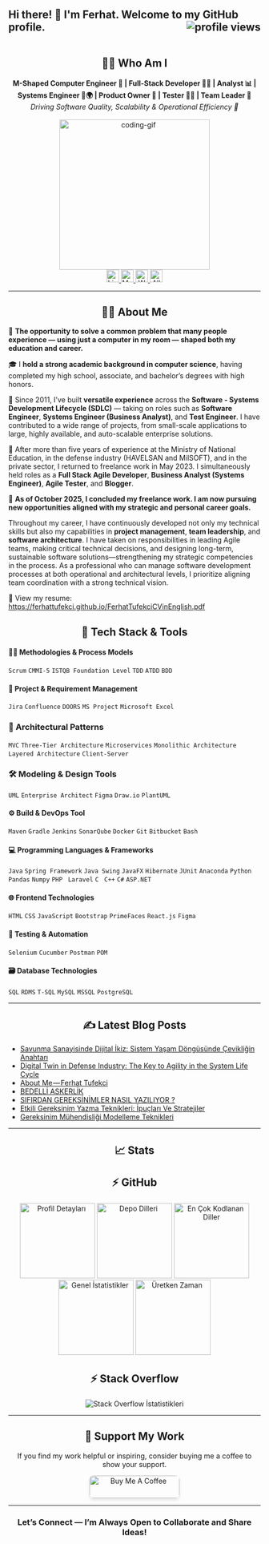 <h2>
  <span>Hi there! 👋 I'm Ferhat. Welcome to my GitHub profile.&nbsp; &nbsp; &nbsp; &nbsp; &nbsp; &nbsp; &nbsp; &nbsp; &nbsp; &nbsp;  &nbsp; &nbsp; &nbsp; &nbsp; &nbsp; &nbsp; &nbsp;</span>
  <span style="float: right;">
    <img src="https://komarev.com/ghpvc/?username=ferhattufekci" alt="profile views">
  </span>
</h2>
<div style="clear: both;"></div>

<h2 align="center">👨‍💻 Who Am I</h2>

<div align="center">
  <strong>
    M-Shaped Computer Engineer 👾 | Full-Stack Developer 🧑‍💻 | Analyst 📊 | Systems Engineer 🧩🌍 | Product Owner 🎯 | Tester 🕵️‍♂️ | Team Leader 🦁
  </strong>
  <br/>
  <em>Driving Software Quality, Scalability & Operational Efficiency 🚀</em>
  <br/><br/>
  <img height="300" src="https://media.giphy.com/media/qgQUggAC3Pfv687qPC/giphy.gif" alt="coding-gif"/>
</div>

<div align="center">
  <a href="https://www.linkedin.com/in/ferhattufekci/" target="_blank">
    <img src="https://img.shields.io/static/v1?message=LinkedIn&logo=linkedin&label=&color=0077B5&logoColor=white&labelColor=&style=for-the-badge" height="25" alt="LinkedIn"/>
  </a>
  <a href="https://medium.com/@ferhattufekci" target="_blank">
    <img src="https://img.shields.io/static/v1?message=Medium&logo=medium&label=&color=12100E&logoColor=white&labelColor=&style=for-the-badge" height="25" alt="Medium"/>
  </a>
  <a href="https://ferhattufekci.github.io/" target="_blank">
    <img src="https://img.shields.io/static/v1?message=Portfolio&logo=githubpages&label=&color=24292F&logoColor=white&labelColor=&style=for-the-badge" height="25" alt="Website"/>
  </a>
 <a href="https://linktr.ee/ferhattufekci" target="_blank">
    <img src="https://img.shields.io/static/v1?message=All+Profiles&logo=Linktree&label=&color=43E660&logoColor=white&style=for-the-badge" alt="All Profiles" style="height:25px;"/>
 </a>
</div>

---

<h2 align="center">👨‍💻 About Me</h2>

🎯 **The opportunity to solve a common problem that many people experience — using just a computer in my room — shaped both my education and career.**

🎓 I **hold a strong academic background in computer science**, having completed my high school, associate, and bachelor’s degrees with high honors.

💼 Since 2011, I’ve built **versatile experience** across the **Software - Systems Development Lifecycle (SDLC)** — taking on roles such as **Software Engineer**, **Systems Engineer (Business Analyst)**, and **Test Engineer**. I have contributed to a wide range of projects, from small-scale applications to large, highly available, and auto-scalable enterprise solutions.

🚀 After more than five years of experience at the Ministry of National Education, in the defense industry (HAVELSAN and MilSOFT), and in the private sector, I returned to freelance work in May 2023. I simultaneously held roles as a **Full Stack Agile Developer**, **Business Analyst (Systems Engineer)**, **Agile Tester**, and **Blogger**. 

🌟 **As of October 2025, I concluded my freelance work. I am now pursuing new opportunities aligned with my strategic and personal career goals.**

Throughout my career, I have continuously developed not only my technical skills but also my capabilities in **project management**, **team leadership**, and **software architecture**. I have taken on responsibilities in leading Agile teams, making critical technical decisions, and designing long-term, sustainable software solutions—strengthening my strategic competencies in the process. As a professional who can manage software development processes at both operational and architectural levels, I prioritize aligning team coordination with a strong technical vision.

🔗 View my resume: https://ferhattufekci.github.io/FerhatTufekciCVinEnglish.pdf

<h2 align="center">🧰 Tech Stack & Tools</h2>

#### 🧑‍💻 Methodologies & Process Models

`Scrum` `CMMI-5` `ISTQB Foundation Level` `TDD` `ATDD` `BDD`

#### 🧰 Project & Requirement Management

`Jira` `Confluence` `DOORS` `MS Project` `Microsoft Excel`

### 🧱 Architectural Patterns

`MVC` `Three-Tier Architecture` `Microservices` `Monolithic Architecture` `Layered Architecture` `Client-Server`

### 🛠️ Modeling & Design Tools

`UML` `Enterprise Architect` `Figma` `Draw.io` `PlantUML`

#### ⚙️ Build & DevOps Tool

`Maven` `Gradle` `Jenkins` `SonarQube` `Docker` `Git` `Bitbucket` `Bash`

#### 💻 Programming Languages & Frameworks

`Java` `Spring Framework` `Java Swing` `JavaFX` `Hibernate` `JUnit` `Anaconda` `Python` `Pandas` `Numpy` `PHP` ` Laravel` `C ` `C++` `C#` `ASP.NET`

#### 🌐 Frontend Technologies

`HTML` `CSS` `JavaScript` `Bootstrap` `PrimeFaces` `React.js` `Figma`

#### 🧿 Testing & Automation

`Selenium` `Cucumber` `Postman` `POM`

#### 🗃️ Database Technologies

`SQL` `RDMS` `T-SQL` `MySQL` `MSSQL` `PostgreSQL`

---

<h2 align="center">✍️ Latest Blog Posts</h2>

<!-- BLOG-POST-LIST:START -->

- [Savunma Sanayisinde Dijital İkiz: Sistem Yaşam Döngüsünde Çevikliğin Anahtarı](https://turkiyeyayini.com/savunma-sanayisinde-dijital-i%CC%87kiz-sistem-ya%C5%9Fam-d%C3%B6ng%C3%BCs%C3%BCnde-%C3%A7evikli%C4%9Fin-anahtar%C4%B1-c244ee31a1dd?source=rss-71ee19850804------2)
- [Digital Twin in Defense Industry: The Key to Agility in the System Life Cycle](https://medium.com/analysts-corner/digital-twin-in-defense-industry-the-key-to-agility-in-the-system-life-cycle-815efbccf7fe?source=rss-71ee19850804------2)
- [About Me — Ferhat Tufekci](https://medium.com/about-me-stories/about-me-ferhat-tufekci-1ee2f58f131d?source=rss-71ee19850804------2)
- [BEDELLİ ASKERLİK](https://medium.com/t%C3%BCrkiye/bedelli%CC%87-askerli%CC%87k-258c7eff1349?source=rss-71ee19850804------2)
- [SIFIRDAN GEREKSİNİMLER NASIL YAZILIYOR ?](https://medium.com/t%C3%BCrkiye/sifirdan-gereksi%CC%87ni%CC%87mler-nasil-yaziliyor-e4e8366eb66c?source=rss-71ee19850804------2)
- [Etkili Gereksinim Yazma
  Teknikleri: İpuçları Ve Stratejiler](https://medium.com/t%C3%BCrkiye/etkili-gereksinim-yazma-teknikleri-i%CC%87pu%C3%A7lar%C4%B1-ve-stratejiler-a71de33bcd0f?source=rss-71ee19850804------2)
- [Gereksinim Mühendisliği Modelleme Teknikleri](https://medium.com/t%C3%BCrkiye/gereksi%CC%87ni%CC%87m-m%C3%BChendi%CC%87sli%CC%87%C4%9Fi%CC%87-modelleme-tekni%CC%87kleri%CC%87-83784683791b?source=rss-71ee19850804------2)
<!-- BLOG-POST-LIST:END -->

---

<h2 align="center">📈 Stats</h2>

## <p align="center"> ⚡ GitHub</p>

<p align="center">
  <img height="150em" src="http://github-profile-summary-cards.vercel.app/api/cards/profile-details?username=ferhattufekci&theme=react" alt="Profil Detayları"/>
  <img height="150em" src="http://github-profile-summary-cards.vercel.app/api/cards/repos-per-language?username=ferhattufekci&theme=react" alt="Depo Dilleri"/>
  <img height="150em" src="http://github-profile-summary-cards.vercel.app/api/cards/most-commit-language?username=ferhattufekci&theme=react" alt="En Çok Kodlanan Diller"/>
  <img height="150em" src="http://github-profile-summary-cards.vercel.app/api/cards/stats?username=ferhattufekci&theme=react" alt="Genel İstatistikler"/>
  <img height="150em" src="http://github-profile-summary-cards.vercel.app/api/cards/productive-time?username=ferhattufekci&theme=react&utcOffset=01" alt="Üretken Zaman"/>
</p>

## <p align="center"> ⚡ Stack Overflow </p>

<div align="center">
  <img src="https://github-readme-stackoverflow.vercel.app/?userID=17530325&layout=compact&theme=vue-dark&hide_border=true&order=2" alt="Stack Overflow İstatistikleri" />
</div>

---

<h2 align="center">👏 Support My Work</h2>

<p align="center">
  If you find my work helpful or inspiring, consider buying me a coffee to show your support.
</p>

<p align="center">
  <a href="https://www.buymeacoffee.com/ferhattufekci" target="_blank">
    <img src="https://www.buymeacoffee.com/assets/img/custom_images/orange_img.png" 
         alt="Buy Me A Coffee" 
         style="height: 45px; width: 180px; box-shadow: 0 4px 6px rgba(0, 0, 0, 0.1); border-radius: 8px;">
  </a>
</p>

---

<h3 align="center">Let’s Connect — I’m Always Open to Collaborate and Share Ideas!</h3>
